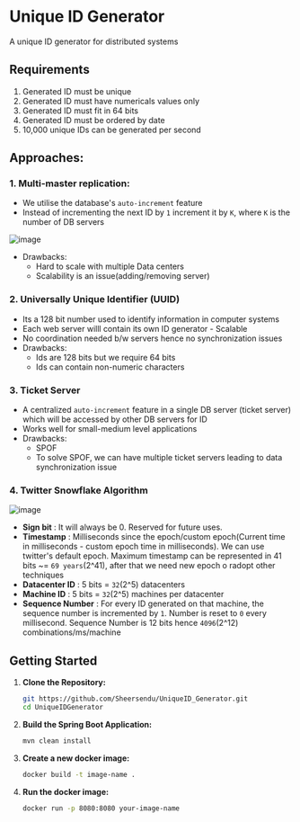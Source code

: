 # Unique ID Generator
A unique ID generator for distributed systems

## Requirements
1. Generated ID must be unique
2. Generated ID must have numericals values only
3. Generated ID must fit in 64 bits
4. Generated ID must be ordered by date
5. 10,000 unique IDs can be generated per second

## Approaches:

### 1. Multi-master replication:
* We utilise the database's `auto-increment` feature
* Instead of incrementing the next ID by `1` increment it by `K`, where `K` is the number of DB servers

![image](https://github.com/Sheersendu/UniqueID_Generator/assets/62256588/3b077734-ac95-4ad8-96ee-1d6f625e8f01)


* Drawbacks:
    - Hard to scale with multiple Data centers
    - Scalability is an issue(adding/removing server) 

### 2. Universally Unique Identifier (UUID)
* Its a 128 bit number used to identify information in computer systems
* Each web server willl contain its own ID generator - Scalable
* No coordination needed b/w servers hence no synchronization issues
* Drawbacks:
    - Ids are 128 bits but we require 64 bits
    - Ids can contain non-numeric characters

### 3. Ticket Server
* A centralized `auto-increment` feature in a single DB server (ticket server) which will be accessed by other DB servers for ID
* Works well for small-medium level applications
* Drawbacks:
    - SPOF
    - To solve SPOF, we can have multiple ticket servers leading to data synchronization issue

### 4. Twitter Snowflake Algorithm

![image](https://github.com/Sheersendu/UniqueID_Generator/assets/62256588/b5885da3-a8aa-4464-8804-24eccbdb4429)


* **Sign bit** : It will always be 0. Reserved for future uses.
* **Timestamp** : Milliseconds since the epoch/custom epoch(Current time in milliseconds - custom epoch time in milliseconds). We can use twitter's default epoch. Maximum timestamp can be represented in 41 bits ~= `69 years`(2^41), after that we need new epoch o radopt other techniques
* **Datacenter ID** : 5 bits = `32`(2^5) datacenters
* **Machine ID** : 5 bits = `32`(2^5) machines per datacenter
* **Sequence Number** : For every ID generated on that machine, the sequence number is incremented by `1`. Number is reset to `0` every millisecond. Sequence Number is 12 bits hence `4096`(2^12) combinations/ms/machine

## Getting Started

1. **Clone the Repository:**

    ```bash
    git https://github.com/Sheersendu/UniqueID_Generator.git
    cd UniqueIDGenerator
    ```

2. **Build the Spring Boot Application:**

    ```bash
    mvn clean install

3. **Create a new docker image:**
    ```bash
   docker build -t image-name .

4. **Run the docker image:**
    ```bash
   docker run -p 8080:8080 your-image-name
